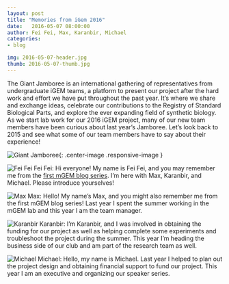 ```yaml
---
layout: post
title: "Memories from iGem 2016"
date:   2016-05-07 08:00:00
author: Fei Fei, Max, Karanbir, Michael
categories: 
- blog

img: 2016-05-07-header.jpg
thumb: 2016-05-07-thumb.jpg
---
```



The Giant Jamboree is an international gathering of representatives from undergraduate iGEM teams, a platform to present our project after the hard work and effort we have put throughout the past year. It’s where we share and exchange ideas, celebrate our contributions to the Registry of Standard Biological Parts, and explore the ever expanding field of synthetic biology. As we start lab work for our 2016 iGEM project, many of our new team members have been curious about last year’s Jamboree. Let’s look back to 2015 and see what some of our team members have to say about their experience! 

![Giant Jamboree](https://scontent-yyz1-1.xx.fbcdn.net/v/t34.0-12/13187830_10206249900229754_787392054_n.png?oh=ef8c5a885c03cee9289aae9bb70d145d&oe=5730A79B){: .center-image .responsive-image }


![Fei Fei](https://scontent-yyz1-1.xx.fbcdn.net/v/t34.0-12/13153496_10206249919350232_1906714038_n.png?oh=a836a00e71e520ed8af454c355f53d8b&oe=5730A8C3 "Fei Fei") Fei Fei: Hi everyone! My name is Fei Fei, and you may remember me from the [first mGEM blog series](http://mcmastergem.com/blog/2015/08/17/a-fledgling-guide-to-syn-bio/). I’m here with Max, Karanbir, and Michael. Please introduce yourselves!    


![Max](https://scontent-yyz1-1.xx.fbcdn.net/v/t34.0-12/13153468_10206253350636012_1466451684_n.png?oh=6f254ec0d297e10243d6861e44d906dd&oe=5732688C "Max") Max: Hello! My name’s Max, and you might also remember me from the first mGEM blog series! Last year I spent the summer working in the mGEM lab and this year I am the team manager.    


![Karanbir](https://scontent-yyz1-1.xx.fbcdn.net/v/t34.0-12/13152773_10206253363916344_437115623_n.png?oh=8ec41b87d583f1a384ea11e4f84ac544&oe=57315EE4 "Karanbir") Karanbir: I’m Karanbir, and I was involved in obtaining the funding for our project as well as helping complete some experiments and troubleshoot the project during the summer. This year I’m heading the business side of our club and am part of the research team as well.    


![Michael](https://scontent-yyz1-1.xx.fbcdn.net/v/t34.0-12/13115452_10206253364076348_320125434_n.png?oh=f9b0241bc8e846397299a49f7ea3f278&oe=57314834 "Michael") Michael: Hello, my name is Michael. Last year I helped to plan out the project design and obtaining financial support to fund our project. This year I am an executive and organizing our speaker series.    

